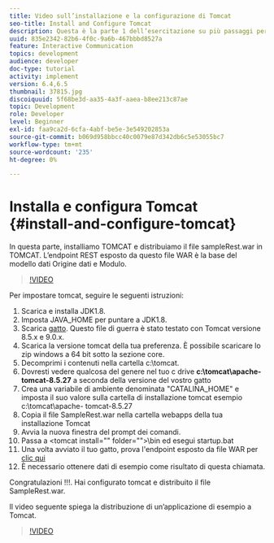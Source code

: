 ```yaml
---
title: Video sull’installazione e la configurazione di Tomcat
seo-title: Install and Configure Tomcat
description: Questa è la parte 1 dell’esercitazione su più passaggi per la creazione del primo documento di comunicazione interattiva.
uuid: 835e2342-82b6-4f0c-9a6b-467bbbd8527a
feature: Interactive Communication
topics: development
audience: developer
doc-type: tutorial
activity: implement
version: 6.4,6.5
thumbnail: 37815.jpg
discoiquuid: 5f68be3d-aa35-4a3f-aaea-b8ee213c87ae
topic: Development
role: Developer
level: Beginner
exl-id: faa9ca2d-6cfa-4abf-be5e-3e549202853a
source-git-commit: b069d958bbcc40c0079e87d342db6c5e53055bc7
workflow-type: tm+mt
source-wordcount: '235'
ht-degree: 0%

---
```


# Installa e configura Tomcat {#install-and-configure-tomcat}

In questa parte, installiamo TOMCAT e distribuiamo il file sampleRest.war in TOMCAT. L’endpoint REST esposto da questo file WAR è la base del modello dati Origine dati e Modulo.

>[!VIDEO](https://video.tv.adobe.com/v/37815/?quality=9&learn=on)

Per impostare tomcat, seguire le seguenti istruzioni:

1. Scarica e installa JDK1.8.
2. Imposta JAVA_HOME per puntare a JDK1.8.
3. Scarica [gatto](https://tomcat.apache.org/). Questo file di guerra è stato testato con Tomcat versione 8.5.x e 9.0.x.
4. Scarica la versione tomcat della tua preferenza. È possibile scaricare lo zip windows a 64 bit sotto la sezione core.
5. Decomprimi i contenuti nella cartella c:\tomcat.
6. Dovresti vedere qualcosa del genere nel tuo c drive **c:\tomcat\apache-tomcat-8.5.27** a seconda della versione del vostro gatto
7. Crea una variabile di ambiente denominata &quot;CATALINA_HOME&quot; e imposta il suo valore sulla cartella di installazione tomcat esempio c:\tomcat\apache- tomcat-8.5.27
8. Copia il file SampleRest.war nella cartella webapps della tua installazione Tomcat
9. Avvia la nuova finestra del prompt dei comandi.
10. Passa a &lt;tomcat install=&quot;&quot; folder=&quot;&quot;>\bin ed esegui startup.bat
11. Una volta avviato il tuo gatto, prova l&#39;endpoint esposto da file WAR per [clic qui](http://localhost:8080/SampleRest/webapi/getStatement/9586)
12. È necessario ottenere dati di esempio come risultato di questa chiamata.

Congratulazioni !!!. Hai configurato tomcat e distribuito il file SampleRest.war.

Il video seguente spiega la distribuzione di un’applicazione di esempio a Tomcat.
>[!VIDEO](https://video.tv.adobe.com/v/37815)
